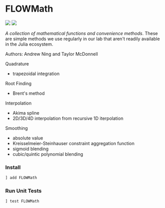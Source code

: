 # FLOWMath

[![](https://img.shields.io/badge/docs-dev-blue.svg)](http://flow.byu.edu/FLOWMath.jl/dev/)
![](https://github.com/byuflowlab/FLOWMath.jl/workflows/Run%20tests/badge.svg)

*A collection of mathematical functions and convenience methods*.  These are simple methods we use regularly in our lab that aren't readily available in the Julia ecosystem.  

Authors: Andrew Ning and Taylor McDonnell

Quadrature
- trapezoidal integration

Root Finding
- Brent's method

Interpolation
- Akima spline
- 2D/3D/4D interpolation from recursive 1D iterpolation

Smoothing
- absolute value
- Kreisselmeier-Steinhauser constraint aggregation function
- sigmoid blending
- cubic/quintic polynomial blending

### Install

```julia
] add FLOWMath
```

### Run Unit Tests

```julia
] test FLOWMath
```
